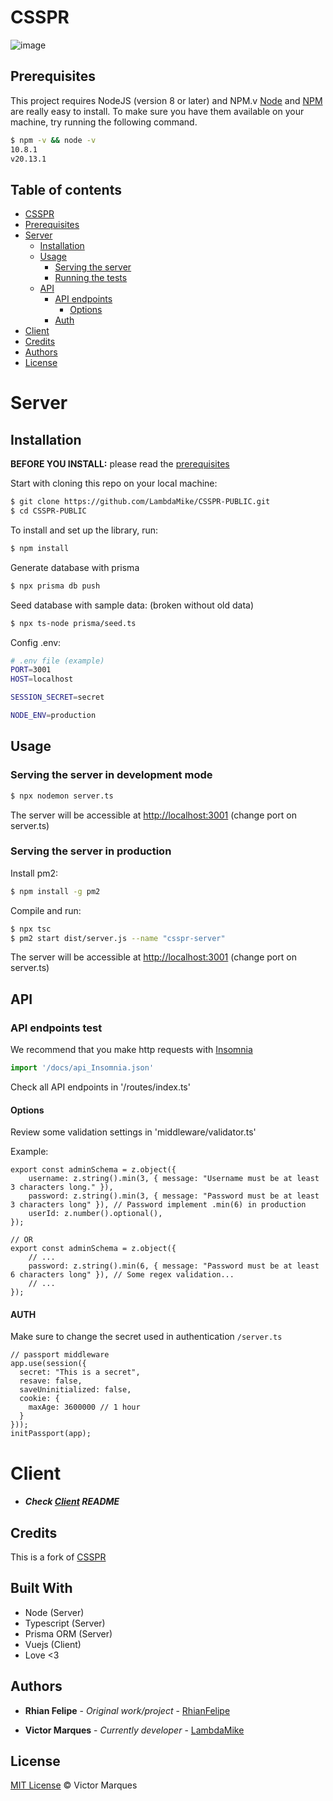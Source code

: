 <!-- read me credits: https://gist.github.com/andreasonny83/7670f4b39fe237d52636df3dec49cf3a -->

# CSSPR

![image](public/logo-branco.png)

## Prerequisites

This project requires NodeJS (version 8 or later) and NPM.v
[Node](http://nodejs.org/) and [NPM](https://npmjs.org/) are really easy to install.
To make sure you have them available on your machine,
try running the following command.

```sh
$ npm -v && node -v
10.8.1
v20.13.1
```

## Table of contents

- [CSSPR](#project-name)
- [Prerequisites](#prerequisites)
- [Server](#server)
  - [Installation](#installation)
  - [Usage](#usage)
    - [Serving the server](#serving-the-server-in-development-mode)
    - [Running the tests](#running-the-tests)
  - [API](#api)
    - [API endpoints](#api-endpoints-test)
      - [Options](#options)
    - [Auth](#auth)
- [Client](#client)
- [Credits](#credits)
- [Authors](#authors)
- [License](#license)

# Server 
## Installation

**BEFORE YOU INSTALL:** please read the [prerequisites](#prerequisites)

Start with cloning this repo on your local machine:

```sh
$ git clone https://github.com/LambdaMike/CSSPR-PUBLIC.git
$ cd CSSPR-PUBLIC
```

To install and set up the library, run:

```sh
$ npm install
```

Generate database with prisma

```sh
$ npx prisma db push
```

Seed database with sample data: 
(broken without old data)
```sh
$ npx ts-node prisma/seed.ts
```

Config .env: 
```sh
# .env file (example)
PORT=3001
HOST=localhost

SESSION_SECRET=secret

NODE_ENV=production
```

## Usage

### Serving the server in development mode

```sh
$ npx nodemon server.ts
```

The server will be accessible at [http://localhost:3001](http://localhost:3001) (change port on server.ts)


### Serving the server in production
Install pm2: 
```sh
$ npm install -g pm2
```
Compile and run:
```sh
$ npx tsc
$ pm2 start dist/server.js --name "csspr-server"
```

The server will be accessible at [http://localhost:3001](http://localhost:3001) (change port on server.ts)

## API

### API endpoints test

We recommend that you make http requests with [Insomnia](https://insomnia.rest/download)

```js
import '/docs/api_Insomnia.json'
```

Check all API endpoints in '/routes/index.ts'

#### Options

Review some validation settings in 'middleware/validator.ts'

Example:

```tsx
export const adminSchema = z.object({
    username: z.string().min(3, { message: "Username must be at least 3 characters long." }),
    password: z.string().min(3, { message: "Password must be at least 3 characters long" }), // Password implement .min(6) in production
    userId: z.number().optional(),
});

// OR
export const adminSchema = z.object({
    // ...
    password: z.string().min(6, { message: "Password must be at least 6 characters long" }), // Some regex validation...
    // ...
});

```

#### AUTH
Make sure to change the secret used in authentication
`/server.ts`
```tsx
// passport middleware
app.use(session({
  secret: "This is a secret",
  resave: false,
  saveUninitialized: false,
  cookie: {
    maxAge: 3600000 // 1 hour
  }
}));
initPassport(app);
```

# Client
- ##### Check [Client](/client/README.md) README

## Credits

This is a fork of [CSSPR](https://github.com/RhianFelipe/ControleSistema)

## Built With

* Node (Server)
* Typescript (Server)
* Prisma ORM (Server)
* Vuejs (Client)
* Love <3

## Authors

* **Rhian Felipe** - *Original work/project* - [RhianFelipe](https://github.com/RhianFelipe)

* **Victor Marques** - *Currently developer* - [LambdaMike](https://github.com/LambdaMike)

## License

[MIT License](/LICENSE) © Victor Marques
